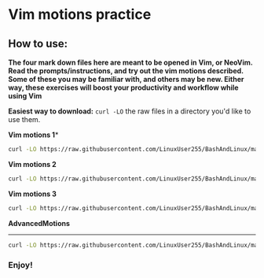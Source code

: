 # Vim motions practice

## How to use:

**The four mark down files here are meant to be opened in Vim, or NeoVim.
Read the prompts/instructions, and try out the vim motions described.
Some of these you may be familiar with, and others may be new. Either way,
these exercises will boost your productivity and workflow while using Vim**

**Easiest way to download:**
`curl -LO` the raw files in a directory you'd like to use them.

**Vim motions 1***
```bash
curl -LO https://raw.githubusercontent.com/LinuxUser255/BashAndLinux/main/Vim_Stuff/vim-motions-01.md

```


**Vim motions 2**
```bash
curl -LO https://raw.githubusercontent.com/LinuxUser255/BashAndLinux/main/Vim_Stuff/vim-motions-02.md
```


**Vim motions 3**
```bash
curl -LO https://raw.githubusercontent.com/LinuxUser255/BashAndLinux/main/Vim_Stuff/vim-motions-02.md

```

**AdvancedMotions**
*****
```bash
curl -LO https://raw.githubusercontent.com/LinuxUser255/BashAndLinux/main/Vim_Stuff/AdvancedMotions.md
```

### Enjoy!
